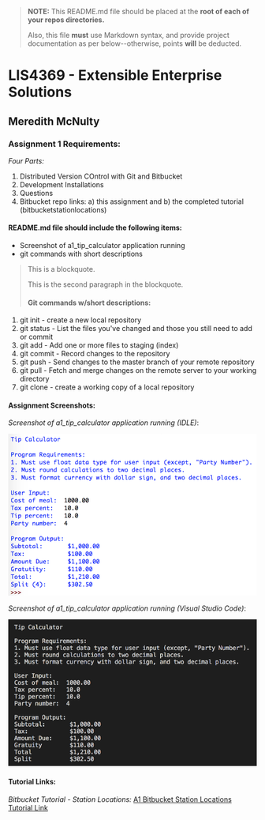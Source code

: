 > **NOTE:** This README.md file should be placed at the **root of each of your repos directories.**
>
>Also, this file **must** use Markdown syntax, and provide project documentation as per below--otherwise, points **will** be deducted.
>

# LIS4369 - Extensible Enterprise Solutions

## Meredith McNulty

### Assignment 1 Requirements:

*Four Parts:*

1. Distributed Version COntrol with Git and Bitbucket
2. Development Installations
3. Questions
4. Bitbucket repo links:
	a) this assignment and
	b) the completed tutorial (bitbucketstationlocations)

#### README.md file should include the following items:

* Screenshot of a1_tip_calculator application running
* git commands with short descriptions

> This is a blockquote.
> 
> This is the second paragraph in the blockquote.
>
> #### Git commands w/short descriptions:

1. git init - create a new local repository
2. git status - List the files you've changed and those you still need to add or commit
3. git add - Add one or more files to staging (index)
4. git commit - Record changes to the repository
5. git push - Send changes to the master branch of your remote repository
6. git pull - Fetch and merge changes on the remote server to your working directory
7. git clone - create a working copy of a local repository

#### Assignment Screenshots:

*Screenshot of a1_tip_calculator application running (IDLE)*:

![Tip Calculator Screenshot IDLE](img/TIP_IDLE.png)

*Screenshot of a1_tip_calculator application running (Visual Studio Code)*:

![Tip Calculator Screenshot Visual Studio](img/TIP_VS.png)


#### Tutorial Links:

*Bitbucket Tutorial - Station Locations:*
[A1 Bitbucket Station Locations Tutorial Link](https://bitbucket.org/username/bitbucketstationlocations/ "Bitbucket Station Locations")
